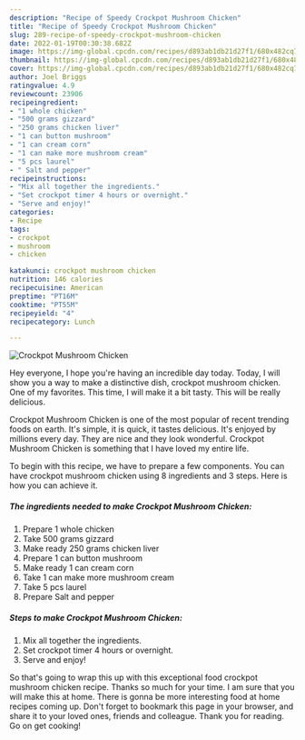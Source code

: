 ```yaml
---
description: "Recipe of Speedy Crockpot Mushroom Chicken"
title: "Recipe of Speedy Crockpot Mushroom Chicken"
slug: 289-recipe-of-speedy-crockpot-mushroom-chicken
date: 2022-01-19T00:30:38.682Z
image: https://img-global.cpcdn.com/recipes/d893ab1db21d27f1/680x482cq70/crockpot-mushroom-chicken-recipe-main-photo.jpg
thumbnail: https://img-global.cpcdn.com/recipes/d893ab1db21d27f1/680x482cq70/crockpot-mushroom-chicken-recipe-main-photo.jpg
cover: https://img-global.cpcdn.com/recipes/d893ab1db21d27f1/680x482cq70/crockpot-mushroom-chicken-recipe-main-photo.jpg
author: Joel Briggs
ratingvalue: 4.9
reviewcount: 23906
recipeingredient:
- "1 whole chicken"
- "500 grams gizzard"
- "250 grams chicken liver"
- "1 can button mushroom"
- "1 can cream corn"
- "1 can make more mushroom cream"
- "5 pcs laurel"
- " Salt and pepper"
recipeinstructions:
- "Mix all together the ingredients."
- "Set crockpot timer 4 hours or overnight."
- "Serve and enjoy!"
categories:
- Recipe
tags:
- crockpot
- mushroom
- chicken

katakunci: crockpot mushroom chicken 
nutrition: 146 calories
recipecuisine: American
preptime: "PT16M"
cooktime: "PT55M"
recipeyield: "4"
recipecategory: Lunch

---
```



![Crockpot Mushroom Chicken](https://img-global.cpcdn.com/recipes/d893ab1db21d27f1/680x482cq70/crockpot-mushroom-chicken-recipe-main-photo.jpg)

Hey everyone, I hope you're having an incredible day today. Today, I will show you a way to make a distinctive dish, crockpot mushroom chicken. One of my favorites. This time, I will make it a bit tasty. This will be really delicious.

Crockpot Mushroom Chicken is one of the most popular of recent trending foods on earth. It's simple, it is quick, it tastes delicious. It's enjoyed by millions every day. They are nice and they look wonderful. Crockpot Mushroom Chicken is something that I have loved my entire life.




To begin with this recipe, we have to prepare a few components. You can have crockpot mushroom chicken using 8 ingredients and 3 steps. Here is how you can achieve it.

<!--inarticleads1-->

##### The ingredients needed to make Crockpot Mushroom Chicken:

1. Prepare 1 whole chicken
1. Take 500 grams gizzard
1. Make ready 250 grams chicken liver
1. Prepare 1 can button mushroom
1. Make ready 1 can cream corn
1. Take 1 can make more mushroom cream
1. Take 5 pcs laurel
1. Prepare  Salt and pepper




<!--inarticleads2-->

##### Steps to make Crockpot Mushroom Chicken:

1. Mix all together the ingredients.
1. Set crockpot timer 4 hours or overnight.
1. Serve and enjoy!




So that's going to wrap this up with this exceptional food crockpot mushroom chicken recipe. Thanks so much for your time. I am sure that you will make this at home. There is gonna be more interesting food at home recipes coming up. Don't forget to bookmark this page in your browser, and share it to your loved ones, friends and colleague. Thank you for reading. Go on get cooking!
